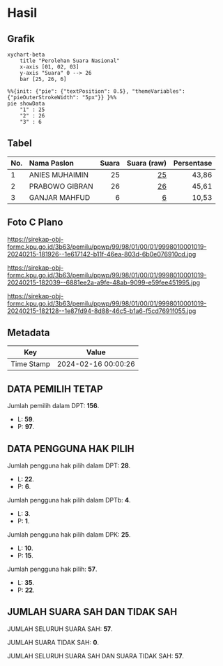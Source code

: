 # Hasil

## Grafik

```mermaid
xychart-beta
    title "Perolehan Suara Nasional"
    x-axis [01, 02, 03]
    y-axis "Suara" 0 --> 26
    bar [25, 26, 6]
```

```mermaid
%%{init: {"pie": {"textPosition": 0.5}, "themeVariables": {"pieOuterStrokeWidth": "5px"}} }%%
pie showData
    "1" : 25
    "2" : 26
    "3" : 6
```

## Tabel

| No. | Nama Paslon    | Suara | Suara (raw) | Persentase |
|:--- |:-------------- | -----:| -----------:| ----------:|
| 1   | ANIES MUHAIMIN | 25    | [25][p-1]   | 43,86      |
| 2   | PRABOWO GIBRAN | 26    | [26][p-2]   | 45,61      |
| 3   | GANJAR MAHFUD  | 6     | [6][p-3]    | 10,53      |


[p-1]: https://github.com/gigit-pemilu/pemilu-2024/blob/main/pilpres/hitung-suara/sub/99-luar-negeri/sub/98-riyadh-arab-saudi/sub/01-riyadh-arab-saudi/sub/0001-riyadh-arab-saudi/sub/019-ksk-009/sub/paslon-1.txt
[p-2]: https://github.com/gigit-pemilu/pemilu-2024/blob/main/pilpres/hitung-suara/sub/99-luar-negeri/sub/98-riyadh-arab-saudi/sub/01-riyadh-arab-saudi/sub/0001-riyadh-arab-saudi/sub/019-ksk-009/sub/paslon-2.txt
[p-3]: https://github.com/gigit-pemilu/pemilu-2024/blob/main/pilpres/hitung-suara/sub/99-luar-negeri/sub/98-riyadh-arab-saudi/sub/01-riyadh-arab-saudi/sub/0001-riyadh-arab-saudi/sub/019-ksk-009/sub/paslon-3.txt

## Foto C Plano

https://sirekap-obj-formc.kpu.go.id/3b63/pemilu/ppwp/99/98/01/00/01/9998010001019-20240215-181926--1e617142-b11f-46ea-803d-6b0e076910cd.jpg

https://sirekap-obj-formc.kpu.go.id/3b63/pemilu/ppwp/99/98/01/00/01/9998010001019-20240215-182039--6881ee2a-a9fe-48ab-9099-e59fee451995.jpg

https://sirekap-obj-formc.kpu.go.id/3b63/pemilu/ppwp/99/98/01/00/01/9998010001019-20240215-182128--1e87fd94-8d88-46c5-b1a6-f5cd7691f055.jpg


## Metadata

| Key        | Value               |
| ---------- | ------------------- |
| Time Stamp | 2024-02-16 00:00:26 |


## DATA PEMILIH TETAP

Jumlah pemilih dalam DPT: **156**.
 * L: **59**.
 * P: **97**.

## DATA PENGGUNA HAK PILIH

Jumlah pengguna hak pilih dalam DPT: **28**.
 * L: **22**.
 * P: **6**.

Jumlah pengguna hak pilih dalam DPTb: **4**.
 * L: **3**.
 * P: **1**.

Jumlah pengguna hak pilih dalam DPK: **25**.
 * L: **10**.
 * P: **15**.

Jumlah pengguna hak pilih: **57**.
 * L: **35**.
 * P: **22**.

## JUMLAH SUARA SAH DAN TIDAK SAH

JUMLAH SELURUH SUARA SAH: **57**.

JUMLAH SUARA TIDAK SAH: **0**.

JUMLAH SELURUH SUARA SAH DAN SUARA TIDAK SAH: **57**.


